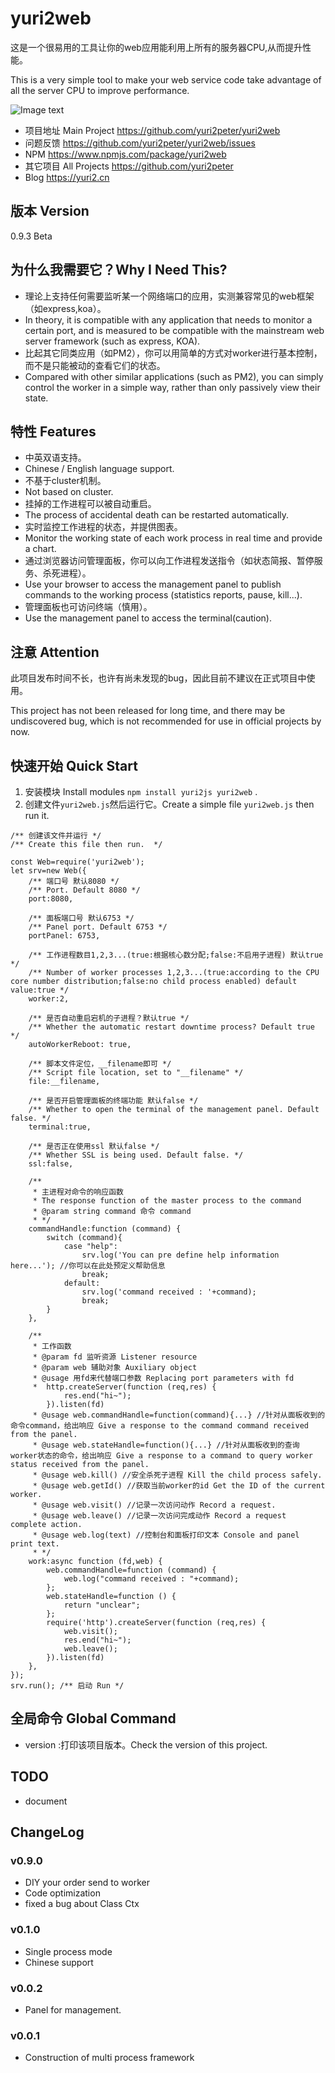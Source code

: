 # yuri2web
这是一个很易用的工具让你的web应用能利用上所有的服务器CPU,从而提升性能。

This is a very simple tool to make your web service code take advantage of all the server CPU to improve performance.

![Image text](https://github.com/yuri2peter/yuri2web/raw/master/docRes/panel.png)


* 项目地址 Main Project https://github.com/yuri2peter/yuri2web
* 问题反馈 https://github.com/yuri2peter/yuri2web/issues
* NPM https://www.npmjs.com/package/yuri2web
* 其它项目 All Projects https://github.com/yuri2peter
* Blog https://yuri2.cn

## 版本 Version

0.9.3 Beta

## 为什么我需要它？Why I Need This?
* 理论上支持任何需要监听某一个网络端口的应用，实测兼容常见的web框架（如express,koa）。
* In theory, it is compatible with any application that needs to monitor a certain port, and is measured to be compatible with the mainstream web server framework (such as express, KOA).
* 比起其它同类应用（如PM2），你可以用简单的方式对worker进行基本控制，而不是只能被动的查看它们的状态。
* Compared with other similar applications (such as PM2), you can simply control the worker in a simple way, rather than only passively view their state.

## 特性 Features

* 中英双语支持。
* Chinese / English language support.
* 不基于cluster机制。
* Not based on cluster.
* 挂掉的工作进程可以被自动重启。
* The process of accidental death can be restarted automatically.
* 实时监控工作进程的状态，并提供图表。
* Monitor the working state of each work process in real time and provide a chart.
* 通过浏览器访问管理面板，你可以向工作进程发送指令（如状态简报、暂停服务、杀死进程）。
* Use your browser to access the management panel to publish commands to the working process (statistics reports, pause, kill...).
* 管理面板也可访问终端（慎用）。
* Use the management panel to access the terminal(caution).

## 注意 Attention

此项目发布时间不长，也许有尚未发现的bug，因此目前不建议在正式项目中使用。

This project has not been released for long time, and there may be undiscovered bug, which is not recommended for use in official projects by now.

## 快速开始 Quick Start

1. 安装模块 Install modules `npm install yuri2js yuri2web` .
2. 创建文件`yuri2web.js`然后运行它。Create a simple file `yuri2web.js` then run it.
~~~
/** 创建该文件并运行 */
/** Create this file then run.  */

const Web=require('yuri2web');
let srv=new Web({
    /** 端口号 默认8080 */
    /** Port. Default 8080 */
    port:8080,

    /** 面板端口号 默认6753 */
    /** Panel port. Default 6753 */
    portPanel: 6753,

    /** 工作进程数目1,2,3...(true:根据核心数分配;false:不启用子进程) 默认true */
    /** Number of worker processes 1,2,3...(true:according to the CPU core number distribution;false:no child process enabled) default value:true */
    worker:2,

    /** 是否自动重启宕机的子进程？默认true */
    /** Whether the automatic restart downtime process? Default true */
    autoWorkerReboot: true,

    /** 脚本文件定位，__filename即可 */
    /** Script file location, set to "__filename" */
    file:__filename,

    /** 是否开启管理面板的终端功能 默认false */
    /** Whether to open the terminal of the management panel. Default false. */
    terminal:true,

    /** 是否正在使用ssl 默认false */
    /** Whether SSL is being used. Default false. */
    ssl:false,

    /**
     * 主进程对命令的响应函数
     * The response function of the master process to the command
     * @param string command 命令 command
     * */
    commandHandle:function (command) {
        switch (command){
            case "help":
                srv.log('You can pre define help information here...'); //你可以在此处预定义帮助信息
                break;
            default:
                srv.log('command received : '+command);
                break;
        }
    },

    /**
     * 工作函数
     * @param fd 监听资源 Listener resource
     * @param web 辅助对象 Auxiliary object
     * @usage 用fd来代替端口参数 Replacing port parameters with fd
     *  http.createServer(function (req,res) {
            res.end("hi~");
        }).listen(fd)
     * @usage web.commandHandle=function(command){...} //针对从面板收到的命令command，给出响应 Give a response to the command command received from the panel.
     * @usage web.stateHandle=function(){...} //针对从面板收到的查询worker状态的命令，给出响应 Give a response to a command to query worker status received from the panel.
     * @usage web.kill() //安全杀死子进程 Kill the child process safely.
     * @usage web.getId() //获取当前worker的id Get the ID of the current worker.
     * @usage web.visit() //记录一次访问动作 Record a request.
     * @usage web.leave() //记录一次访问完成动作 Record a request complete action.
     * @usage web.log(text) //控制台和面板打印文本 Console and panel print text.
     * */
    work:async function (fd,web) {
        web.commandHandle=function (command) {
            web.log("command received : "+command);
        };
        web.stateHandle=function () {
            return "unclear";
        };
        require('http').createServer(function (req,res) {
            web.visit();
            res.end("hi~");
            web.leave();
        }).listen(fd)
    },
});
srv.run(); /** 启动 Run */

~~~


## 全局命令 Global Command

* version :打印该项目版本。Check the version of this project.

## TODO

* document

## ChangeLog

### v0.9.0

* DIY your order send to worker
* Code optimization
* fixed a bug about Class Ctx

### v0.1.0

* Single process mode
* Chinese support

### v0.0.2

* Panel for management.

### v0.0.1

* Construction of multi process framework
